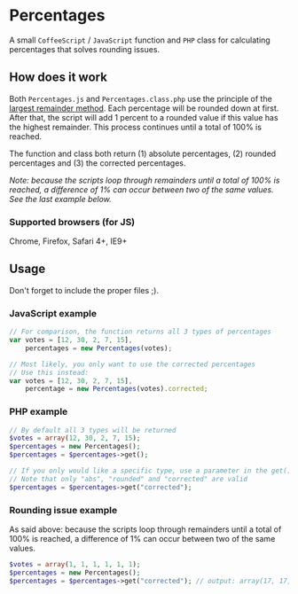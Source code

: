# Percentages

A small `CoffeeScript` / `JavaScript` function and `PHP` class for calculating percentages that solves rounding issues.

## How does it work

Both `Percentages.js` and `Percentages.class.php` use the principle of the [largest remainder method](https://en.wikipedia.org/wiki/Largest_remainder_method). Each percentage will be rounded down at first. After that, the script will add 1 percent to a rounded value if this value has the highest remainder. This process continues until a total of 100% is reached.

The function and class both return (1) absolute percentages, (2) rounded percentages and (3) the corrected percentages.

_Note: because the scripts loop through remainders until a total of 100% is reached, a difference of 1% can occur between two of the same values. See the last example below._

### Supported browsers (for JS)
Chrome, Firefox, Safari 4+, IE9+

## Usage

Don't forget to include the proper files ;).

### JavaScript example

```javascript
// For comparison, the function returns all 3 types of percentages
var votes = [12, 30, 2, 7, 15],
    percentages = new Percentages(votes);

// Most likely, you only want to use the corrected percentages
// Use this instead:
var votes = [12, 30, 2, 7, 15],
    percentage = new Percentages(votes).corrected;
```

### PHP example

```php
// By default all 3 types will be returned
$votes = array(12, 30, 2, 7, 15);
$percentages = new Percentages();
$percentages = $percentages->get();

// If you only would like a specific type, use a parameter in the get() method
// Note that only "abs", "rounded" and "corrected" are valid
$percentages = $percentages->get("corrected");
```

### Rounding issue example

As said above: because the scripts loop through remainders until a total of 100% is reached, a difference of 1% can occur between two of the same values.

```php
$votes = array(1, 1, 1, 1, 1, 1);
$percentages = new Percentages();
$percentages = $percentages->get("corrected"); // output: array(17, 17, 17, 17, 16, 16)
```
